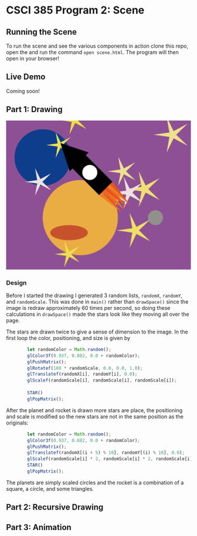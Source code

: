 # CSCI 385 Program 2: Scene

## Running the Scene

To run the scene and see the various components in action clone this repo, open the and run the command `open scene.html`. The program will then open in your browser!

## Live Demo

Coming soon!

## Part 1: Drawing

![Drawing](./images/drawing.png)
### Design

Before I started the drawing I generated 3 random lists, `randomX`, `randomY`, and `randomScale`. This was done in `main()` rather than `drawSpace()` since the image is redraw approximately 60 times per second, so doing these calculations in `drawSpace()` made the stars look like they moving all over the page.

The stars are drawn twice to give a sense of dimension to the image. In the first loop the color, positioning, and size is given by
``` javaScript
        let randomColor = Math.random();
        glColor3f(0.937, 0.882, 0.0 + randomColor);
        glPushMatrix();
        glRotatef(180 * randomScale, 0.0, 0.0, 1.0);
        glTranslatef(randomX[i], randomY[i], 0.0);
        glScalef(randomScale[i], randomScale[i], randomScale[i]);

        STAR()
        glPopMatrix();
```

After the planet and rocket is drawn more stars are place, the positioning and scale is modified so the new stars are not in the same position as the originals:
```javaScript
        let randomColor = Math.random();
        glColor3f(0.937, 0.882, 0.0 + randomColor);
        glPushMatrix();
        glTranslatef(randomX[(i + 5) % 10], randomY[(i) % 10], 0.0);
        glScalef(randomScale[i] * 2, randomScale[i] * 2, randomScale[i] * 2); // so new stars are not in position of initial stars
        STAR()
        glPopMatrix();
```

The planets are simply scaled circles and the rocket is a combination of a square, a circle, and some triangles.

## Part 2: Recursive Drawing

## Part 3: Animation
